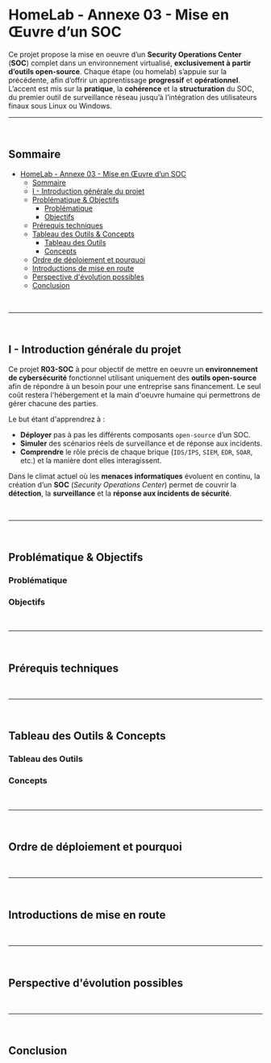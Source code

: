 # HomeLab - Annexe 03 - Mise en Œuvre d’un SOC

Ce projet propose la mise en oeuvre d’un **Security Operations Center** (**SOC**) complet dans un environnement virtualisé, **exclusivement à partir d’outils open-source**. Chaque étape (ou homelab) s’appuie sur la précédente, afin d’offrir un apprentissage **progressif** et **opérationnel**. L’accent est mis sur la **pratique**, la **cohérence** et la **structuration** du SOC, du premier outil de surveillance réseau jusqu’à l’intégration des utilisateurs finaux sous Linux ou Windows.

---

<br>

## Sommaire

- [HomeLab - Annexe 03 - Mise en Œuvre d’un SOC](#homelab---annexe-03---mise-en-œuvre-dun-soc)
  - [Sommaire](#sommaire)
  - [I - Introduction générale du projet](#i---introduction-générale-du-projet)
  - [Problématique \& Objectifs](#problématique--objectifs)
    - [Problématique](#problématique)
    - [Objectifs](#objectifs)
  - [Prérequis techniques](#prérequis-techniques)
  - [Tableau des Outils \& Concepts](#tableau-des-outils--concepts)
    - [Tableau des Outils](#tableau-des-outils)
    - [Concepts](#concepts)
  - [Ordre de déploiement et pourquoi](#ordre-de-déploiement-et-pourquoi)
  - [Introductions de mise en route](#introductions-de-mise-en-route)
  - [Perspective d'évolution possibles](#perspective-dévolution-possibles)
  - [Conclusion](#conclusion)

<br>

---

<br>

## I - Introduction générale du projet

Ce projet **R03-SOC** à pour objectif de mettre en oeuvre un **environnement de cybersécurité** fonctionnel utilisant uniquement des **outils open-source** afin de répondre à un besoin pour une entreprise sans financement. Le seul coût restera l'hébergement et la main d'oeuvre humaine qui permettrons de gérer chacune des parties.

Le but étant d'apprendrez à :

-   **Déployer** pas à pas les différents composants `open-source` d’un SOC.
-   **Simuler** des scénarios réels de surveillance et de réponse aux incidents.
-   **Comprendre** le rôle précis de chaque brique (`IDS/IPS`, `SIEM`, `EDR`, `SOAR`, etc.) et la manière dont elles interagissent.

Dans le climat actuel où les **menaces informatiques** évoluent en continu, la création d’un **SOC** (_Security Operations Center_) permet de couvrir la **détection**, la **surveillance** et la **réponse aux incidents de sécurité**.

<br>

---

<br>

## Problématique & Objectifs

### Problématique

### Objectifs

<br>

---

<br>

## Prérequis techniques

<br>

---

<br>

## Tableau des Outils & Concepts

### Tableau des Outils

### Concepts

<br>

---

<br>

## Ordre de déploiement et pourquoi

<br>

---

<br>

## Introductions de mise en route

<br>

---

<br>

## Perspective d'évolution possibles

<br>

---

<br>

## Conclusion
